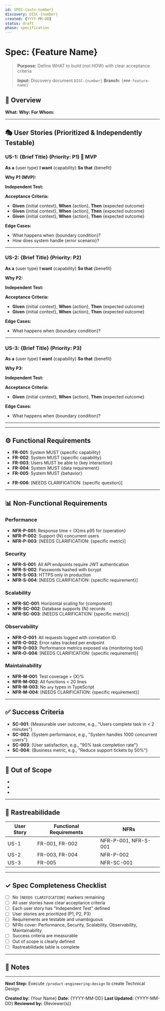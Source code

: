 ```yaml
---
id: SPEC-{auto-number}
discovery: DISC-{number}
created: {YYYY-MM-DD}
status: draft
phase: specification
---
```


# Spec: {Feature Name}

> **Purpose:** Define WHAT to build (not HOW) with clear acceptance criteria
>
> **Input:** Discovery document `DISC-{number}`
> **Branch:** `{###-feature-name}`

## 📝 Overview

<!-- Resumo executivo: O que, Por quê, Para quem (2-3 parágrafos) -->

**What:**
**Why:**
**For Whom:**

---

## 🎭 User Stories (Prioritized & Independently Testable)

<!-- IMPORTANT: Each story must be INDEPENDENTLY TESTABLE -->
<!-- Priorize: P1 (MVP), P2 (Important), P3 (Nice to have) -->

### US-1: {Brief Title} (Priority: P1) 🎯 MVP

**As a** {user type}
**I want** {capability}
**So that** {benefit}

**Why P1 (MVP):**
<!-- Justificativa para ser MVP -->

**Independent Test:**
<!-- Como validar SOMENTE essa story? O que demonstra que ela funciona isoladamente? -->

**Acceptance Criteria:**
- **Given** {initial context}, **When** {action}, **Then** {expected outcome}
- **Given** {initial context}, **When** {action}, **Then** {expected outcome}
- **Given** {initial context}, **When** {action}, **Then** {expected outcome}

**Edge Cases:**
- What happens when {boundary condition}?
- How does system handle {error scenario}?

---

### US-2: {Brief Title} (Priority: P2)

**As a** {user type}
**I want** {capability}
**So that** {benefit}

**Why P2:**
<!-- Por que é importante mas não MVP? -->

**Independent Test:**
<!-- Como validar SOMENTE essa story? -->

**Acceptance Criteria:**
- **Given** {initial context}, **When** {action}, **Then** {expected outcome}
- **Given** {initial context}, **When** {action}, **Then** {expected outcome}

**Edge Cases:**
- What happens when {boundary condition}?

---

### US-3: {Brief Title} (Priority: P3)

**As a** {user type}
**I want** {capability}
**So that** {benefit}

**Why P3:**
<!-- Nice to have - por quê? -->

**Independent Test:**
<!-- Como validar SOMENTE essa story? -->

**Acceptance Criteria:**
- **Given** {initial context}, **When** {action}, **Then** {expected outcome}

**Edge Cases:**
- What happens when {boundary condition}?

---

<!-- Add more user stories as needed -->

---

## ⚙️ Functional Requirements

<!-- Requirements must be testable, unambiguous, and trace to user stories -->

- **FR-001**: System MUST {specific capability}
- **FR-002**: System MUST {specific capability}
- **FR-003**: Users MUST be able to {key interaction}
- **FR-004**: System MUST {data requirement}
- **FR-005**: System MUST {behavior}

<!-- Mark unclear requirements: -->
- **FR-006**: [NEEDS CLARIFICATION: {specific question}]

---

## 📊 Non-Functional Requirements

### Performance
- **NFR-P-001**: Response time < {X}ms p95 for {operation}
- **NFR-P-002**: Support {N} concurrent users
- **NFR-P-003**: [NEEDS CLARIFICATION: {specific metric}]

### Security
- **NFR-S-001**: All API endpoints require JWT authentication
- **NFR-S-002**: Passwords hashed with bcrypt
- **NFR-S-003**: HTTPS only in production
- **NFR-S-004**: [NEEDS CLARIFICATION: {specific requirement}]

### Scalability
- **NFR-SC-001**: Horizontal scaling for {component}
- **NFR-SC-002**: Database supports {N} records
- **NFR-SC-003**: [NEEDS CLARIFICATION: {specific metric}]

### Observability
- **NFR-O-001**: All requests logged with correlation ID
- **NFR-O-002**: Error rates tracked per endpoint
- **NFR-O-003**: Performance metrics exposed via {monitoring tool}
- **NFR-O-004**: [NEEDS CLARIFICATION: {specific requirement}]

### Maintainability
- **NFR-M-001**: Test coverage > {X}%
- **NFR-M-002**: All functions < 20 lines
- **NFR-M-003**: No `any` types in TypeScript
- **NFR-M-004**: [NEEDS CLARIFICATION: {specific requirement}]

---

## ✅ Success Criteria

<!-- Measurable outcomes - technology-agnostic -->

- **SC-001**: {Measurable user outcome, e.g., "Users complete task in < 2 minutes"}
- **SC-002**: {System performance, e.g., "System handles 1000 concurrent users"}
- **SC-003**: {User satisfaction, e.g., "90% task completion rate"}
- **SC-004**: {Business metric, e.g., "Reduce support tickets by 50%"}

---

## 🚫 Out of Scope

<!-- Explicitly NOT included in this spec -->

-
-
-

---

## 🔗 Rastreabilidade

<!-- Map user stories to requirements for traceability -->

| User Story | Functional Requirements | NFRs |
|------------|-------------------------|------|
| US-1       | FR-001, FR-002          | NFR-P-001, NFR-S-001 |
| US-2       | FR-003, FR-004          | NFR-P-002 |
| US-3       | FR-005                  | NFR-SC-001 |

---

## ✓ Spec Completeness Checklist

- [ ] No `[NEEDS CLARIFICATION]` markers remaining
- [ ] All user stories have clear acceptance criteria
- [ ] Each user story has "Independent Test" defined
- [ ] User stories are prioritized (P1, P2, P3)
- [ ] Requirements are testable and unambiguous
- [ ] NFRs cover: Performance, Security, Scalability, Observability, Maintainability
- [ ] Success criteria are measurable
- [ ] Out of scope is clearly defined
- [ ] Rastreabilidade table is complete

---

## 📝 Notes

<!-- Additional notes, assumptions, constraints -->

---

**Next Step:** Execute `/product-engineering:design` to create Technical Design

**Created by:** {Your Name}
**Date:** {YYYY-MM-DD}
**Last Updated:** {YYYY-MM-DD}
**Reviewed by:** {Reviewer(s)}
